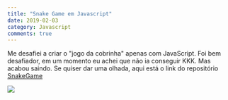 ```yaml
---
title: "Snake Game em Javascript"
date: 2019-02-03
category: Javascript
comments: true
---
```

Me desafiei a criar o "jogo da cobrinha" apenas com JavaScript. Foi bem desafiador, em um momento eu achei que não ia conseguir KKK. Mas acabou saindo. Se quiser dar uma olhada, aqui está o link do repositório [SnakeGame](https://github.com/LeandroLS/SnakeGame/tree/master)

![]({{site.url}}/snakegame/images/gifExample.gif)
